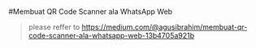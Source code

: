 #Membuat QR Code Scanner ala WhatsApp Web
> please reffer to https://medium.com/@agusibrahim/membuat-qr-code-scanner-ala-whatsapp-web-13b4705a921b

